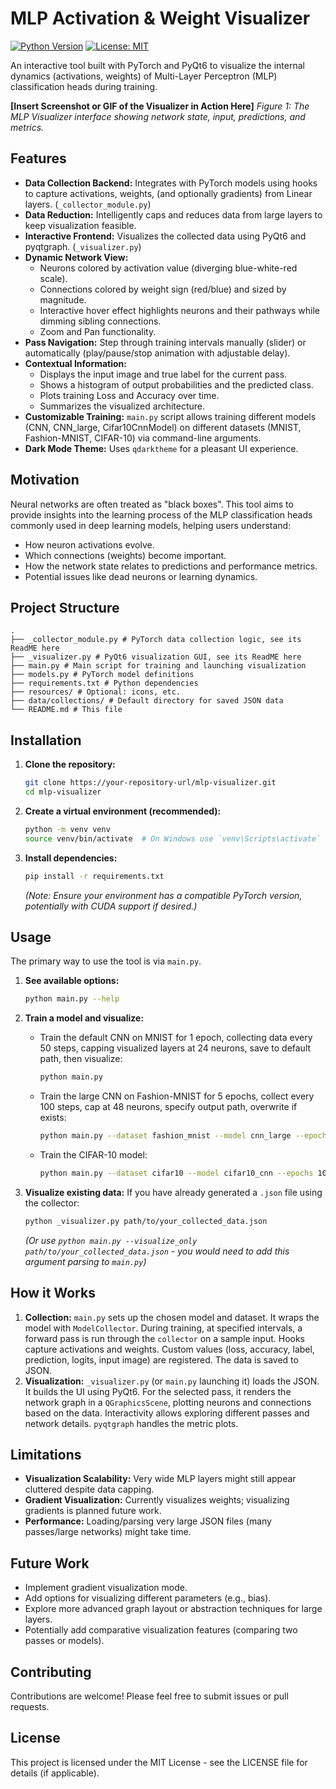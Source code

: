 # MLP Activation & Weight Visualizer

[![Python Version](https://img.shields.io/badge/python-3.8+-blue.svg)](https://www.python.org/)
[![License: MIT](https://img.shields.io/badge/License-MIT-yellow.svg)](https://opensource.org/licenses/MIT)

An interactive tool built with PyTorch and PyQt6 to visualize the internal dynamics (activations, weights) of Multi-Layer Perceptron (MLP) classification heads during training.

**[Insert Screenshot or GIF of the Visualizer in Action Here]**
*Figure 1: The MLP Visualizer interface showing network state, input, predictions, and metrics.*

## Features

*   **Data Collection Backend:** Integrates with PyTorch models using hooks to capture activations, weights, (and optionally gradients) from Linear layers. (`_collector_module.py`)
*   **Data Reduction:** Intelligently caps and reduces data from large layers to keep visualization feasible.
*   **Interactive Frontend:** Visualizes the collected data using PyQt6 and pyqtgraph. (`_visualizer.py`)
*   **Dynamic Network View:**
    *   Neurons colored by activation value (diverging blue-white-red scale).
    *   Connections colored by weight sign (red/blue) and sized by magnitude.
    *   Interactive hover effect highlights neurons and their pathways while dimming sibling connections.
    *   Zoom and Pan functionality.
*   **Pass Navigation:** Step through training intervals manually (slider) or automatically (play/pause/stop animation with adjustable delay).
*   **Contextual Information:**
    *   Displays the input image and true label for the current pass.
    *   Shows a histogram of output probabilities and the predicted class.
    *   Plots training Loss and Accuracy over time.
    *   Summarizes the visualized architecture.
*   **Customizable Training:** `main.py` script allows training different models (CNN, CNN_large, Cifar10CnnModel) on different datasets (MNIST, Fashion-MNIST, CIFAR-10) via command-line arguments.
*   **Dark Mode Theme:** Uses `qdarktheme` for a pleasant UI experience.

## Motivation

Neural networks are often treated as "black boxes". This tool aims to provide insights into the learning process of the MLP classification heads commonly used in deep learning models, helping users understand:
*   How neuron activations evolve.
*   Which connections (weights) become important.
*   How the network state relates to predictions and performance metrics.
*   Potential issues like dead neurons or learning dynamics.

## Project Structure
```
.
├── _collector_module.py # PyTorch data collection logic, see its ReadME here
├── _visualizer.py # PyQt6 visualization GUI, see its ReadME here
├── main.py # Main script for training and launching visualization
├── models.py # PyTorch model definitions
├── requirements.txt # Python dependencies
├── resources/ # Optional: icons, etc.
├── data/collections/ # Default directory for saved JSON data
└── README.md # This file
```


## Installation

1.  **Clone the repository:**
    ```bash
    git clone https://your-repository-url/mlp-visualizer.git
    cd mlp-visualizer
    ```
2.  **Create a virtual environment (recommended):**
    ```bash
    python -m venv venv
    source venv/bin/activate  # On Windows use `venv\Scripts\activate`
    ```
3.  **Install dependencies:**
    ```bash
    pip install -r requirements.txt
    ```
    *(Note: Ensure your environment has a compatible PyTorch version, potentially with CUDA support if desired.)*

## Usage

The primary way to use the tool is via `main.py`.

1.  **See available options:**
    ```bash
    python main.py --help
    ```

2.  **Train a model and visualize:**
    *   Train the default CNN on MNIST for 1 epoch, collecting data every 50 steps, capping visualized layers at 24 neurons, save to default path, then visualize:
        ```bash
        python main.py
        ```
    *   Train the large CNN on Fashion-MNIST for 5 epochs, collect every 100 steps, cap at 48 neurons, specify output path, overwrite if exists:
        ```bash
        python main.py --dataset fashion_mnist --model cnn_large --epochs 5 --interval 50 --neuron_cap 24 --output_path ./data/collections/fmnist_large_run.json --force
        ```
    *   Train the CIFAR-10 model:
        ```bash
        python main.py --dataset cifar10 --model cifar10_cnn --epochs 10 --interval 50 --neuron_cap 32
        ```

3.  **Visualize existing data:**
    If you have already generated a `.json` file using the collector:
    ```bash
    python _visualizer.py path/to/your_collected_data.json
    ```
    *(Or use `python main.py --visualize_only path/to/your_collected_data.json` - you would need to add this argument parsing to `main.py`)*

## How it Works

1.  **Collection:** `main.py` sets up the chosen model and dataset. It wraps the model with `ModelCollector`. During training, at specified intervals, a forward pass is run through the `collector` on a sample input. Hooks capture activations and weights. Custom values (loss, accuracy, label, prediction, logits, input image) are registered. The data is saved to JSON.
2.  **Visualization:** `_visualizer.py` (or `main.py` launching it) loads the JSON. It builds the UI using PyQt6. For the selected pass, it renders the network graph in a `QGraphicsScene`, plotting neurons and connections based on the data. Interactivity allows exploring different passes and network details. `pyqtgraph` handles the metric plots.

## Limitations

*   **Visualization Scalability:** Very wide MLP layers might still appear cluttered despite data capping.
*   **Gradient Visualization:** Currently visualizes weights; visualizing gradients is planned future work.
*   **Performance:** Loading/parsing very large JSON files (many passes/large networks) might take time.

## Future Work

*   Implement gradient visualization mode.
*   Add options for visualizing different parameters (e.g., bias).
*   Explore more advanced graph layout or abstraction techniques for large layers.
*   Potentially add comparative visualization features (comparing two passes or models).

## Contributing

Contributions are welcome! Please feel free to submit issues or pull requests.

## License

This project is licensed under the MIT License - see the LICENSE file for details (if applicable).